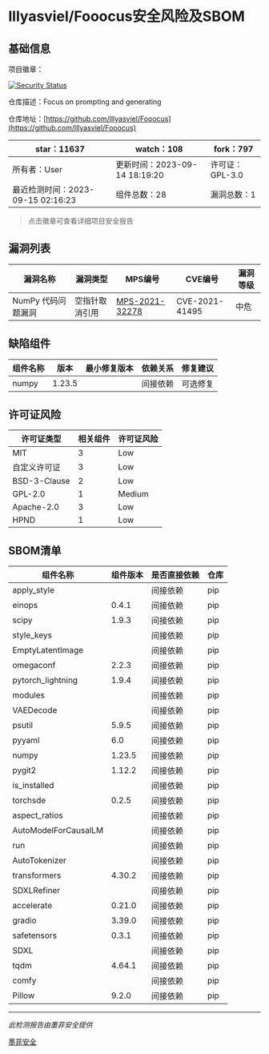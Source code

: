# lllyasviel/Fooocus安全风险及SBOM

## 基础信息

项目徽章：

[![Security Status](https://www.murphysec.com/platform3/v31/badge/1702385685708455936.svg)](https://www.murphysec.com/console/report/1691513783125430272/1702385685708455936)

仓库描述：Focus on prompting and generating

仓库地址：[https://github.com/lllyasviel/Fooocus](https://github.com/lllyasviel/Fooocus)

| star：11637 | watch：108 | fork：797 |
| ----------- | -------------- | ------------ |
| 所有者：User | 更新时间：2023-09-14 18:19:20 | 许可证：GPL-3.0 |
| 最近检测时间：2023-09-15 02:16:23 | 组件总数：28 | 漏洞总数：1 |

> 点击徽章可查看详细项目安全报告



## 漏洞列表

| 漏洞名称 | 漏洞类型 | MPS编号 | CVE编号 | 漏洞等级 |
| ------- | ------ | ------- | ------ | ----- |
|NumPy 代码问题漏洞|空指针取消引用|[MPS-2021-32278](https://www.oscs1024.com/hd/MPS-2021-32278)|CVE-2021-41495|中危|




## 缺陷组件

| 组件名称 | 版本 | 最小修复版本 | 依赖关系 | 修复建议 |
| -------- | ---- | ------------ | -------- | -------- |
|numpy|1.23.5||间接依赖|可选修复|C:0|H:0|M:1|L:0|




## 许可证风险

| 许可证类型 | 相关组件 | 许可证风险 |
| ---------- | -------- | ---------- |
|MIT|3|Low|
|自定义许可证|3|Low|
|BSD-3-Clause|2|Low|
|GPL-2.0|1|Medium|
|Apache-2.0|3|Low|
|HPND|1|Low|




## SBOM清单

| 组件名称 | 组件版本 | 是否直接依赖 | 仓库 |
| -------- | -------- | ------------ | ---- |
|apply_style||间接依赖|pip|
|einops|0.4.1|间接依赖|pip|
|scipy|1.9.3|间接依赖|pip|
|style_keys||间接依赖|pip|
|EmptyLatentImage||间接依赖|pip|
|omegaconf|2.2.3|间接依赖|pip|
|pytorch_lightning|1.9.4|间接依赖|pip|
|modules||间接依赖|pip|
|VAEDecode||间接依赖|pip|
|psutil|5.9.5|间接依赖|pip|
|pyyaml|6.0|间接依赖|pip|
|numpy|1.23.5|间接依赖|pip|
|pygit2|1.12.2|间接依赖|pip|
|is_installed||间接依赖|pip|
|torchsde|0.2.5|间接依赖|pip|
|aspect_ratios||间接依赖|pip|
|AutoModelForCausalLM||间接依赖|pip|
|run||间接依赖|pip|
|AutoTokenizer||间接依赖|pip|
|transformers|4.30.2|间接依赖|pip|
|SDXLRefiner||间接依赖|pip|
|accelerate|0.21.0|间接依赖|pip|
|gradio|3.39.0|间接依赖|pip|
|safetensors|0.3.1|间接依赖|pip|
|SDXL||间接依赖|pip|
|tqdm|4.64.1|间接依赖|pip|
|comfy||间接依赖|pip|
|Pillow|9.2.0|间接依赖|pip|


------

*此检测报告由墨菲安全提供*

[墨菲安全](www.murphysec.com)